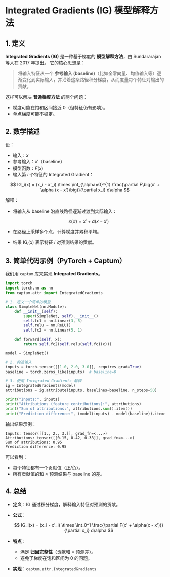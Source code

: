 
# Integrated Gradients (IG) 模型解释方法

## 1. 定义

**Integrated Gradients (IG)** 是一种基于梯度的 **模型解释方法**，由 Sundararajan 等人在 2017 年提出。
它的核心思想是：

> 将输入特征从一个 **参考输入 (baseline)**（比如全零向量、均值输入等）逐渐变化到实际输入，并沿着这条路径积分梯度，从而度量每个特征对输出的贡献。

这样可以解决 **普通梯度方法** 的两个问题：

* 梯度可能在饱和区间接近 0（但特征仍有影响）。
* 单点梯度可能不稳定。



## 2. 数学描述

设：

* 输入：$x$
* 参考输入：$x'$（baseline）
* 模型函数：$F(x)$
* 输入第 $i$ 个特征的 Integrated Gradient：

$$
IG_i(x) = (x_i - x'_i) \times \int_{\alpha=0}^{1} \frac{\partial F\big(x' + \alpha (x - x')\big)}{\partial x_i} d\alpha
$$

解释：

* 将输入从 baseline 沿直线路径逐渐过渡到实际输入：

  $$
  x(\alpha) = x' + \alpha(x - x')
  $$
* 在路径上采样多个点，计算梯度并累积平均。
* 结果 $\text{IG}_i(x)$ 表示特征 $i$ 对预测结果的贡献。



## 3. 简单代码示例（PyTorch + Captum）

我们用 `captum` 库来实现 **Integrated Gradients**。

```python
import torch
import torch.nn as nn
from captum.attr import IntegratedGradients

# 1. 定义一个简单的模型
class SimpleNet(nn.Module):
    def __init__(self):
        super(SimpleNet, self).__init__()
        self.fc1 = nn.Linear(3, 5)
        self.relu = nn.ReLU()
        self.fc2 = nn.Linear(5, 1)

    def forward(self, x):
        return self.fc2(self.relu(self.fc1(x)))

model = SimpleNet()

# 2. 构造输入
inputs = torch.tensor([[1.0, 2.0, 3.0]], requires_grad=True)
baseline = torch.zeros_like(inputs)  # baseline=0

# 3. 使用 Integrated Gradients 解释
ig = IntegratedGradients(model)
attributions = ig.attribute(inputs, baselines=baseline, n_steps=50)

print("Inputs:", inputs)
print("Attributions (feature contributions):", attributions)
print("Sum of attributions:", attributions.sum().item())
print("Prediction difference:", (model(inputs) - model(baseline)).item())
```

输出结果示例：

```
Inputs: tensor([[1., 2., 3.]], grad_fn=<...>)
Attributions: tensor([[0.15, 0.42, 0.38]], grad_fn=<...>)
Sum of attributions: 0.95
Prediction difference: 0.95
```

可以看到：

* 每个特征都有一个贡献值（正/负）。
* 所有贡献值的和 ≈ 预测结果与 baseline 的差。



## 4. 总结

* **定义**：IG 通过积分梯度，解释输入特征对预测的贡献。
* **公式**：

  $$
  IG_i(x) = (x_i - x'_i) \times \int_0^1 \frac{\partial F(x' + \alpha(x - x'))}{\partial x_i} d\alpha
  $$
* **特点**：

  * 满足 **归因完整性**（贡献和 = 预测差）。
  * 避免了梯度在饱和区间为 0 的问题。
* **实现**：`captum.attr.IntegratedGradients`


